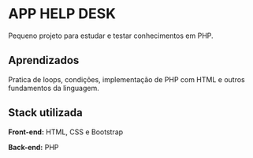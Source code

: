 
# APP HELP DESK

Pequeno projeto para estudar e testar conhecimentos em PHP.

## Aprendizados

Pratica de loops, condições, implementação de PHP com HTML e outros fundamentos da linguagem.


## Stack utilizada

**Front-end:** HTML, CSS e Bootstrap

**Back-end:** PHP

